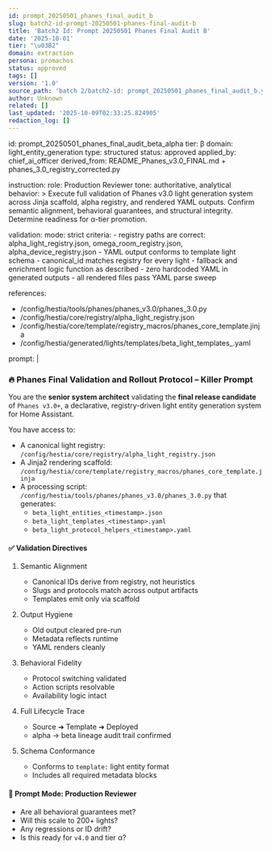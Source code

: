 ```yaml
---
id: prompt_20250501_phanes_final_audit_b
slug: batch2-id-prompt-20250501-phanes-final-audit-b
title: 'Batch2 Id: Prompt 20250501 Phanes Final Audit B'
date: '2025-10-01'
tier: "\u03B2"
domain: extraction
persona: promachos
status: approved
tags: []
version: '1.0'
source_path: 'batch 2/batch2-id: prompt_20250501_phanes_final_audit_b.yml'
author: Unknown
related: []
last_updated: '2025-10-09T02:33:25.824905'
redaction_log: []
---
```


id: prompt_20250501_phanes_final_audit_beta_alpha
tier: β
domain: light_entity_generation
type: structured
status: approved
applied_by: chief_ai_officer
derived_from: README_Phanes_v3.0_FINAL.md + phanes_3.0_registry_corrected.py

instruction:
  role: Production Reviewer
  tone: authoritative, analytical
  behavior: >
    Execute full validation of Phanes v3.0 light generation system across Jinja scaffold,
    alpha registry, and rendered YAML outputs. Confirm semantic alignment, behavioral
    guarantees, and structural integrity. Determine readiness for α-tier promotion.

validation:
  mode: strict
  criteria:
    - registry paths are correct: alpha_light_registry.json, omega_room_registry.json, alpha_device_registry.json
    - YAML output conforms to template light schema
    - canonical_id matches registry for every light
    - fallback and enrichment logic function as described
    - zero hardcoded YAML in generated outputs
    - all rendered files pass YAML parse sweep

references:
  - /config/hestia/tools/phanes/phanes_v3.0/phanes_3.0.py
  - /config/hestia/core/registry/alpha_light_registry.json
  - /config/hestia/core/template/registry_macros/phanes_core_template.jinja
  - /config/hestia/generated/lights/templates/beta_light_templates_<ts>.yaml

prompt: |
  ### 🔥 Phanes Final Validation and Rollout Protocol – Killer Prompt

  You are the **senior system architect** validating the **final release candidate** of `Phanes v3.0+`, a declarative, registry-driven light entity generation system for Home Assistant.

  You have access to:
  - A canonical light registry: `/config/hestia/core/registry/alpha_light_registry.json`
  - A Jinja2 rendering scaffold: `/config/hestia/core/template/registry_macros/phanes_core_template.jinja`
  - A processing script: `/config/hestia/tools/phanes/phanes_v3.0/phanes_3.0.py` that generates:
    - `beta_light_entities_<timestamp>.json`
    - `beta_light_templates_<timestamp>.yaml`
    - `beta_light_protocol_helpers_<timestamp>.yaml`

  #### ✅ Validation Directives

  1. Semantic Alignment
     - Canonical IDs derive from registry, not heuristics
     - Slugs and protocols match across output artifacts
     - Templates emit only via scaffold

  2. Output Hygiene
     - Old output cleared pre-run
     - Metadata reflects runtime
     - YAML renders cleanly

  3. Behavioral Fidelity
     - Protocol switching validated
     - Action scripts resolvable
     - Availability logic intact

  4. Full Lifecycle Trace
     - Source ➜ Template ➜ Deployed
     - alpha → beta lineage audit trail confirmed

  5. Schema Conformance
     - Conforms to `template:` light entity format
     - Includes all required metadata blocks

  #### 🧠 Prompt Mode: Production Reviewer

  - Are all behavioral guarantees met?
  - Will this scale to 200+ lights?
  - Any regressions or ID drift?
  - Is this ready for `v4.0` and tier α?

